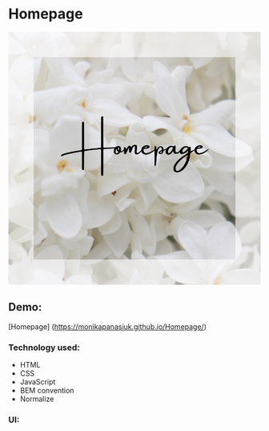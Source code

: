 # Homepage
![Homepage](https://github.com/MonikaPanasiuk/Homepage/blob/main/images/Monika%20(1).png?raw=true)
## Demo:
[Homepage] (https://monikapanasiuk.github.io/Homepage/)
### Technology used:
- HTML
- CSS
- JavaScript
- BEM convention
- Normalize
### UI:

